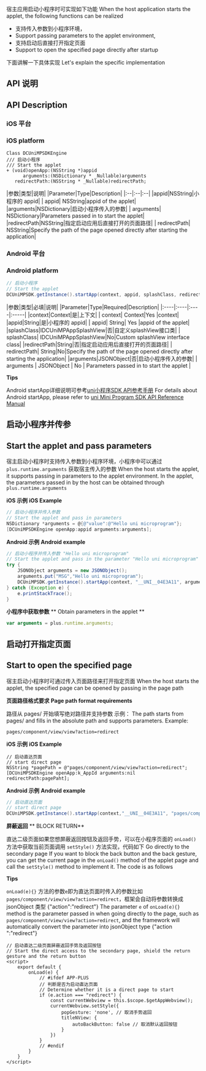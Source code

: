 宿主应用启动小程序时可实现如下功能
When the host application starts the applet, the following functions can be realized

- 支持传入参数到小程序环境，
- Support passing parameters to the applet environment,
- 支持启动后直接打开指定页面
- Support to open the specified page directly after startup

下面讲解一下具体实现
Let's explain the specific implementation

## API 说明
## API Description

### iOS 平台
### iOS platform

```
Class DCUniMPSDKEngine
/// 启动小程序
/// Start the applet
+ (void)openApp:(NSString *)appid
      arguments:(NSDictionary * _Nullable)arguments
   redirectPath:(NSString * _Nullable)redirectPath;
```

|参数|类型|说明|
|Parameter|Type|Description|
|:--|:--|:--|
|appid|NSString|小程序的 appid|
| appid| NSString|appid of the applet|
|arguments|NSDictionary|启动小程序传入的参数|
| arguments| NSDictionary|Parameters passed in to start the applet|
|redirectPath|NSString|指定启动应用后直接打开的页面路径|
| redirectPath| NSString|Specify the path of the page opened directly after starting the application|

### Android 平台
### Android platform

```JAVA
// 启动小程序
// Start the applet
DCUniMPSDK.getInstance().startApp(context, appid, splashClass, redirectPath, arguments)
```

|参数|类型|必填|说明|
|Parameter|Type|Required|Description|
|:----|:----|:----|:-----|
|context|Context|是|上下文|
| context| Context|Yes |context|
|appid|String|是|小程序的 appid|
| appid| String| Yes |appid of the applet|
|splashClass|IDCUniMPAppSplashView|否|自定义splashView接口类|
| splashClass| IDCUniMPAppSplashView|No|Custom splashView interface class|
|redirectPath|String|否|指定启动应用后直接打开的页面路径|
| redirectPath| String|No|Specify the path of the page opened directly after starting the application|
|arguments|JSONObject|否|启动小程序传入的参数|
| arguments | JSONObject | No | Parameters passed in to start the applet |

**Tips**

Android startApp详细说明可参考[uni小程序SDK API参考手册](https://ask.dcloud.net.cn/article/36984)
For details about Android startApp, please refer to [uni Mini Program SDK API Reference Manual](https://ask.dcloud.net.cn/article/36984)

## 启动小程序并传参
## Start the applet and pass parameters
宿主启动小程序时支持传入参数到小程序环境，小程序中可以通过 `plus.runtime.arguments` 获取宿主传入的参数
When the host starts the applet, it supports passing in parameters to the applet environment. In the applet, the parameters passed in by the host can be obtained through `plus.runtime.arguments`

**iOS 示例**
**iOS Example**

```Objective-C
// 启动小程序并传入参数
// Start the applet and pass in parameters
NSDictionary *arguments = @{@"value":@"Hello uni microprogram"};
[DCUniMPSDKEngine openApp:appid arguments:arguments];
```

**Android 示例**
**Android example**

```JAVA
// 启动小程序并传入参数 "Hello uni microprogram"
// Start the applet and pass in the parameter "Hello uni microprogram"
try {
	JSONObject arguments = new JSONObject();
	arguments.put("MSG","Hello uni microprogram");
	DCUniMPSDK.getInstance().startApp(context, "__UNI__04E3A11", arguments);
} catch (Exception e) {
	e.printStackTrace();
}
```

**小程序中获取参数**
** Obtain parameters in the applet **

```JavaScript
var arguments = plus.runtime.arguments;
```

## 启动打开指定页面
## Start to open the specified page

宿主启动小程序时可通过传入页面路径来打开指定页面
When the host starts the applet, the specified page can be opened by passing in the page path

**页面路径格式要求** 
**Page path format requirements**

路径从 pages/ 开始填写绝对路径并支持参数 示例：
The path starts from pages/ and fills in the absolute path and supports parameters. Example:

```
pages/component/view/view?action=redirect
```

**iOS 示例**
**iOS Example**

```Objcetive-C
// 启动直达页面
// start direct page
NSString *pagePath = @"pages/component/view/view?action=redirect";
[DCUniMPSDKEngine openApp:k_AppId arguments:nil redirectPath:pagePaht];
```

**Android 示例**
**Android example**

```JAVA
// 启动直达页面
// start direct page
DCUniMPSDK.getInstance().startApp(context,"__UNI__04E3A11", "pages/component/view/view?action=redirect");
```

**屏蔽返回**
** BLOCK RETURN**

直达二级页面如果您想屏蔽返回按钮及返回手势，可以在小程序页面的 `onLoad()` 方法中获取当前页面调用 `setStyle()` 方法实现，代码如下
Go directly to the secondary page If you want to block the back button and the back gesture, you can get the current page in the `onLoad()` method of the applet page and call the `setStyle()` method to implement it. The code is as follows

**Tips**

`onLoad(e){}` 方法的参数`e`即为直达页面时传入的参数比如`pages/component/view/view?action=redirect`，框架会自动将参数转换成 jsonObject 类型 {"action":"redirect"} 
The parameter `e` of `onLoad(e){}` method is the parameter passed in when going directly to the page, such as `pages/component/view/view?action=redirect`, and the framework will automatically convert the parameter into jsonObject type {"action ":"redirect"}

```
// 启动直达二级页面屏蔽返回手势及返回按钮
// Start the direct access to the secondary page, shield the return gesture and the return button
<script>
	export default {
		onLoad(e) {
			// #ifdef APP-PLUS
			// 判断是否为启动直达页面
			// Determine whether it is a direct page to start
			if (e.action === "redirect") {
				const currentWebview = this.$scope.$getAppWebview();
				currentWebview.setStyle({
					popGesture: 'none', // 取消手势返回
					titleNView: { 
						autoBackButton: false // 取消默认返回按钮
					}
				})
			}
			// #endif
		}
	}
</script>
``` 